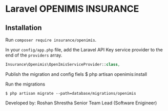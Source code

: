 Laravel OPENIMIS INSURANCE
========

## Installation

Run `composer require insurance/openimis`.

In your `config/app.php` file, add the Laravel API Key service provider to the end of the `providers` array.

```php
Insurance\Openimis\OpenImisServiceProvider::class,
```
Publish the migration and config fiels
    $ php artisan openimis:install

Run the migrations

    $ php artisan migrate --path=database/migrations/openimis

Developed by: Roshan Shrestha
Senior Team Lead (Software Enigineer)